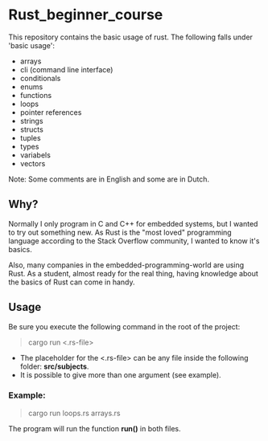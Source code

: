 # Rust_beginner_course

This repository contains the basic usage of rust. The following falls under 'basic usage':
- arrays
- cli (command line interface)
- conditionals
- enums
- functions
- loops
- pointer references
- strings
- structs
- tuples
- types
- variabels
- vectors

Note: Some comments are in English and some are in Dutch.

## Why?

Normally I only program in C and C++ for embedded systems, but I wanted to try out something new.
As Rust is the "most loved" programming language according to the Stack Overflow community, I wanted to know it's basics.

Also, many companies in the embedded-programming-world are using Rust. As a student, almost ready for the real thing, having knowledge about the basics of Rust can come in handy.

## Usage
Be sure you execute  the following command in the root of the project:

> cargo run <.rs-file>

- The placeholder for the <.rs-file> can be any file inside the following folder: **src/subjects**.
- It is possible to give more than one argument (see example).

### Example:
> cargo run loops.rs arrays.rs

The program will run the function **run()** in both files.
